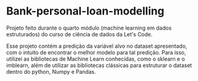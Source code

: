 # Bank-personal-loan-modelling
Projeto feito durante o quarto módulo (machine learning em dados estruturados) do curso de ciência de dados da Let's Code.

Esse projeto contém a predição da variável alvo no dataset apresentado, com o intuito de encontrar o melhor modelo para tal predição. Para isso, utilizei as bibliotecas
de Machine Learn conhecidas, como o sklearn e o imblearn, além de utilizar as bibliotecas clássicas para estruturar o dataset dentro do python, Numpy e Pandas.
